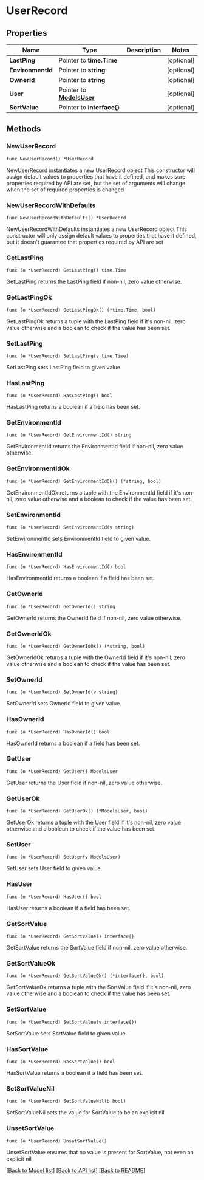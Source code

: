 # UserRecord

## Properties

Name | Type | Description | Notes
------------ | ------------- | ------------- | -------------
**LastPing** | Pointer to **time.Time** |  | [optional] 
**EnvironmentId** | Pointer to **string** |  | [optional] 
**OwnerId** | Pointer to **string** |  | [optional] 
**User** | Pointer to [**ModelsUser**](ModelsUser.md) |  | [optional] 
**SortValue** | Pointer to **interface{}** |  | [optional] 

## Methods

### NewUserRecord

`func NewUserRecord() *UserRecord`

NewUserRecord instantiates a new UserRecord object
This constructor will assign default values to properties that have it defined,
and makes sure properties required by API are set, but the set of arguments
will change when the set of required properties is changed

### NewUserRecordWithDefaults

`func NewUserRecordWithDefaults() *UserRecord`

NewUserRecordWithDefaults instantiates a new UserRecord object
This constructor will only assign default values to properties that have it defined,
but it doesn't guarantee that properties required by API are set

### GetLastPing

`func (o *UserRecord) GetLastPing() time.Time`

GetLastPing returns the LastPing field if non-nil, zero value otherwise.

### GetLastPingOk

`func (o *UserRecord) GetLastPingOk() (*time.Time, bool)`

GetLastPingOk returns a tuple with the LastPing field if it's non-nil, zero value otherwise
and a boolean to check if the value has been set.

### SetLastPing

`func (o *UserRecord) SetLastPing(v time.Time)`

SetLastPing sets LastPing field to given value.

### HasLastPing

`func (o *UserRecord) HasLastPing() bool`

HasLastPing returns a boolean if a field has been set.

### GetEnvironmentId

`func (o *UserRecord) GetEnvironmentId() string`

GetEnvironmentId returns the EnvironmentId field if non-nil, zero value otherwise.

### GetEnvironmentIdOk

`func (o *UserRecord) GetEnvironmentIdOk() (*string, bool)`

GetEnvironmentIdOk returns a tuple with the EnvironmentId field if it's non-nil, zero value otherwise
and a boolean to check if the value has been set.

### SetEnvironmentId

`func (o *UserRecord) SetEnvironmentId(v string)`

SetEnvironmentId sets EnvironmentId field to given value.

### HasEnvironmentId

`func (o *UserRecord) HasEnvironmentId() bool`

HasEnvironmentId returns a boolean if a field has been set.

### GetOwnerId

`func (o *UserRecord) GetOwnerId() string`

GetOwnerId returns the OwnerId field if non-nil, zero value otherwise.

### GetOwnerIdOk

`func (o *UserRecord) GetOwnerIdOk() (*string, bool)`

GetOwnerIdOk returns a tuple with the OwnerId field if it's non-nil, zero value otherwise
and a boolean to check if the value has been set.

### SetOwnerId

`func (o *UserRecord) SetOwnerId(v string)`

SetOwnerId sets OwnerId field to given value.

### HasOwnerId

`func (o *UserRecord) HasOwnerId() bool`

HasOwnerId returns a boolean if a field has been set.

### GetUser

`func (o *UserRecord) GetUser() ModelsUser`

GetUser returns the User field if non-nil, zero value otherwise.

### GetUserOk

`func (o *UserRecord) GetUserOk() (*ModelsUser, bool)`

GetUserOk returns a tuple with the User field if it's non-nil, zero value otherwise
and a boolean to check if the value has been set.

### SetUser

`func (o *UserRecord) SetUser(v ModelsUser)`

SetUser sets User field to given value.

### HasUser

`func (o *UserRecord) HasUser() bool`

HasUser returns a boolean if a field has been set.

### GetSortValue

`func (o *UserRecord) GetSortValue() interface{}`

GetSortValue returns the SortValue field if non-nil, zero value otherwise.

### GetSortValueOk

`func (o *UserRecord) GetSortValueOk() (*interface{}, bool)`

GetSortValueOk returns a tuple with the SortValue field if it's non-nil, zero value otherwise
and a boolean to check if the value has been set.

### SetSortValue

`func (o *UserRecord) SetSortValue(v interface{})`

SetSortValue sets SortValue field to given value.

### HasSortValue

`func (o *UserRecord) HasSortValue() bool`

HasSortValue returns a boolean if a field has been set.

### SetSortValueNil

`func (o *UserRecord) SetSortValueNil(b bool)`

 SetSortValueNil sets the value for SortValue to be an explicit nil

### UnsetSortValue
`func (o *UserRecord) UnsetSortValue()`

UnsetSortValue ensures that no value is present for SortValue, not even an explicit nil

[[Back to Model list]](../README.md#documentation-for-models) [[Back to API list]](../README.md#documentation-for-api-endpoints) [[Back to README]](../README.md)


